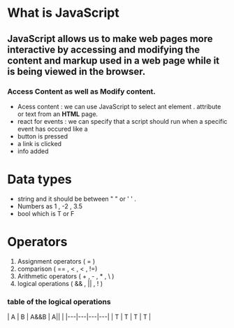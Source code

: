 # What is JavaScript 
## JavaScript allows us to make web pages more interactive by accessing and modifying the content and markup used in a web page while it is being viewed in the browser.
### Access Content as well as Modify content. 
* Acess content : we can use JavaScript to select ant element . attribute or text from an **HTML** page. 
* react for events : we can specify that a script should run when a specific event has occured like a 
* button is pressed 
* a link is clicked 
* info added 
# Data types 
* string and it should be between "   " or '  ' .
* Numbers as 1 , -2 , 3.5 
* bool which is T or F 
# Operators 
1. Assignment operators ( = )
2. comparison ( == , < , < , !=)
3. Arithmetic operators ( + , - , * , \ )
4. logical operations ( && , || , ! )

### table of the logical operations 
| A | B | A&&B | A|| | 
|---|---|---|---|
| T | T | T | T |

